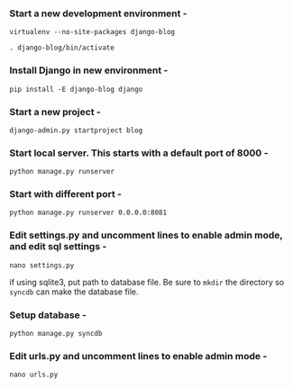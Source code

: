 ### Start a new development environment -

`virtualenv --no-site-packages django-blog`

`. django-blog/bin/activate`

### Install Django in new environment -

`pip install -E django-blog django`

### Start a new project -

`django-admin.py startproject blog`

### Start local server. This starts with a default port of 8000 -

`python manage.py runserver`

### Start with different port -

`python manage.py runserver 0.0.0.0:8081`

### Edit settings.py and uncomment lines to enable admin mode, and edit sql settings -

`nano settings.py`

if using sqlite3, put path to database file. Be sure to `mkdir` the directory so `syncdb` can make the database file.

### Setup database -

`python manage.py syncdb`

### Edit urls.py and uncomment lines to enable admin mode -

`nano urls.py`
